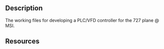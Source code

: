 ## Description

The working files for developing a PLC/VFD controller for the 727 plane @ MSI.

## Resources

